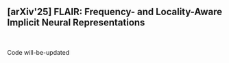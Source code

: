 <div><h2>[arXiv'25] FLAIR: Frequency- and Locality-Aware Implicit Neural Representations</h2></div>
<br>

Code will-be-updated
